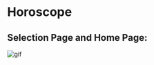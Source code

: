 # Horoscope

## Selection Page and Home Page:
![gif](https://thumbs.gfycat.com/NauticalUnitedFlies-size_restricted.gif)
